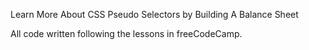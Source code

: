 Learn More About CSS Pseudo Selectors by Building A Balance Sheet

All code written following the lessons in freeCodeCamp.